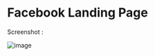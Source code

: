 # Facebook Landing Page

Screenshot :

![image](https://github.com/unofficialmohit/FacebookLandingPage/assets/123811704/5ed27fee-8da5-4e78-8261-81d12e040263)
